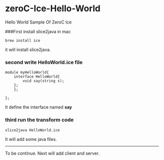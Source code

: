 # zeroC-Ice-Hello-World
Hello World Sample Of ZeroC Ice

###First install slice2java in mac

```
brew install ice
```

it will install slice2java.

### second write HelloWorld.ice file

```
module myHelloWorld{
	interface HelloWorld{
        void say(string s);
    };
    };
	
};
```

It define the interface named **say**

### third run the transform code

```
slice2java HelloWorld.ice
```

It will add some java files.


************

To be continue.
Next will add client and server.
